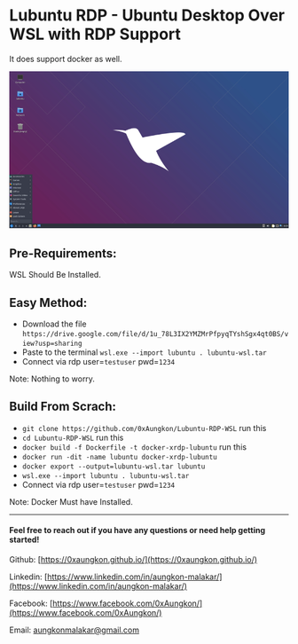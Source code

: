
# Lubuntu RDP - Ubuntu Desktop Over WSL with RDP Support
It does support docker as well. 


![](800px-Lubuntu_20.10_Desktop_en.png)
## Pre-Requirements:
WSL Should Be Installed.


## Easy Method:

 - Download the file `https://drive.google.com/file/d/1u_78L3IX2YMZMrPfpyqTYshSgx4qt0BS/view?usp=sharing`
 - Paste to the terminal `wsl.exe --import lubuntu . lubuntu-wsl.tar`
 - Connect via rdp user=`testuser` pwd=`1234`
   
Note: Nothing to worry.

 ## Build From Scrach:
  - `git clone https://github.com/0xAungkon/Lubuntu-RDP-WSL` run this
  - `cd Lubuntu-RDP-WSL` run this
  - `docker build -f Dockerfile -t docker-xrdp-lubuntu` run this
  - `docker run -dit -name lubuntu docker-xrdp-lubuntu`
  - `docker export --output=lubuntu-wsl.tar lubuntu`
  - `wsl.exe --import lubuntu . lubuntu-wsl.tar`
  - Connect via rdp user=`testuser` pwd=`1234`
  
  Note: Docker Must have Installed. 


  ---

#### Feel free to reach out if you have any questions or need help getting started!

Github: [https://0xaungkon.github.io/](https://0xaungkon.github.io/)

Linkedin: [https://www.linkedin.com/in/aungkon-malakar/](https://www.linkedin.com/in/aungkon-malakar/)

Facebook: [https://www.facebook.com/0xAungkon/](https://www.facebook.com/0xAungkon/)

Email: [aungkonmalakar@gmail.com](mailto:aungkonmalakar@gmail.com)
